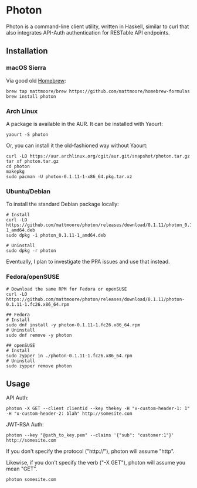 # Photon

Photon is a command-line client utility, written in Haskell, similar to curl that also integrates API-Auth authentication for RESTable API endpoints.

## Installation

### macOS Sierra

Via good old [Homebrew](https://brew.sh):

```shell
brew tap mattmoore/brew https://github.com/mattmoore/homebrew-formulas
brew install photon
```

### Arch Linux

A package is available in the AUR. It can be installed with Yaourt:

```shell
yaourt -S photon
```

Or, you can install it the old-fashioned way without Yaourt:

```shell
curl -LO https://aur.archlinux.org/cgit/aur.git/snapshot/photon.tar.gz
tar xf photon.tar.gz
cd photon
makepkg
sudo pacman -U photon-0.1.11-1-x86_64.pkg.tar.xz
```

### Ubuntu/Debian

To install the standard Debian package locally:

```shell
# Install
curl -LO https://github.com/mattmoore/photon/releases/download/0.1.11/photon_0.1.11-1_amd64.deb
sudo dpkg -i photon_0.1.11-1_amd64.deb

# Uninstall
sudo dpkg -r photon
```

Eventually, I plan to investigate the PPA issues and use that instead.

### Fedora/openSUSE

```shell
# Download the same RPM for Fedora or openSUSE
curl -LO https://github.com/mattmoore/photon/releases/download/0.1.11/photon-0.1.11-1.fc26.x86_64.rpm

## Fedora
# Install
sudo dnf install -y photon-0.1.11-1.fc26.x86_64.rpm
# Uninstall
sudo dnf remove -y photon

## openSUSE
# Install
sudo zypper in ./photon-0.1.11-1.fc26.x86_64.rpm
# Uninstall
sudo zypper remove photon
```

## Usage

API Auth:

```shell
photon -X GET --client clientid --key thekey -H "x-custom-header-1: 1" -H "x-custom-header-2: blah" http://somesite.com
```

JWT-RSA Auth:

```shell
photon --key "@path_to_key.pem" --claims '{"sub": "customer:1"}' http://somesite.com
```

If you don't specify the protocol ("http://"), photon will assume "http".

Likewise, if you don't specify the verb ("-X GET"), photon will assume you mean "GET".

```shell
photon somesite.com
```

